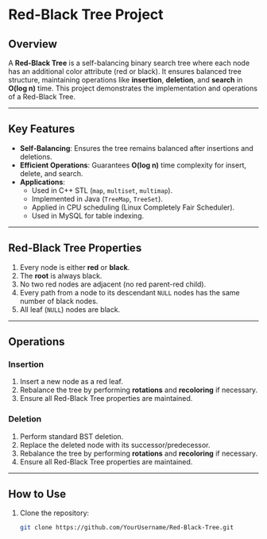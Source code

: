 # Red-Black Tree Project

## Overview
A **Red-Black Tree** is a self-balancing binary search tree where each node has an additional color attribute (red or black). It ensures balanced tree structure, maintaining operations like **insertion**, **deletion**, and **search** in **O(log n)** time. This project demonstrates the implementation and operations of a Red-Black Tree.

---

## Key Features
- **Self-Balancing**: Ensures the tree remains balanced after insertions and deletions.
- **Efficient Operations**: Guarantees **O(log n)** time complexity for insert, delete, and search.
- **Applications**:
  - Used in C++ STL (`map`, `multiset`, `multimap`).
  - Implemented in Java (`TreeMap`, `TreeSet`).
  - Applied in CPU scheduling (Linux Completely Fair Scheduler).
  - Used in MySQL for table indexing.

---

## Red-Black Tree Properties
1. Every node is either **red** or **black**.
2. The **root** is always black.
3. No two red nodes are adjacent (no red parent-red child).
4. Every path from a node to its descendant `NULL` nodes has the same number of black nodes.
5. All leaf (`NULL`) nodes are black.

---

## Operations
### Insertion
1. Insert a new node as a red leaf.
2. Rebalance the tree by performing **rotations** and **recoloring** if necessary.
3. Ensure all Red-Black Tree properties are maintained.

### Deletion
1. Perform standard BST deletion.
2. Replace the deleted node with its successor/predecessor.
3. Rebalance the tree by performing **rotations** and **recoloring** if necessary.
4. Ensure all Red-Black Tree properties are maintained.

---

## How to Use
1. Clone the repository:
   ```bash
   git clone https://github.com/YourUsername/Red-Black-Tree.git
